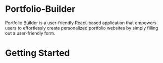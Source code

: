 # Portfolio-Builder
Portfolio Builder is a user-friendly React-based application that empowers users to effortlessly create personalized portfolio websites by simply filling out a user-friendly form.

# Getting Started
